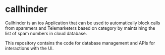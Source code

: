 # callhinder
Callhinder is an ios Application that can be used to automatically block calls from spammers and Telemarketers based on category by maintaining the list of spam numbers in cloud database.

This repository contains the code for database management and APIs for interactions with the UI.
